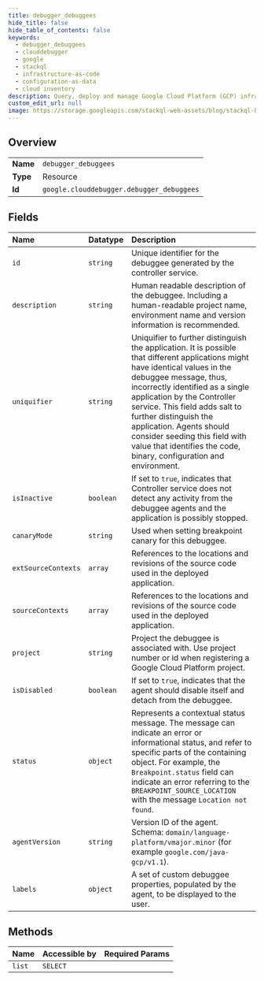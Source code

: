 ```yaml
---
title: debugger_debuggees
hide_title: false
hide_table_of_contents: false
keywords:
  - debugger_debuggees
  - clouddebugger
  - google    
  - stackql
  - infrastructure-as-code
  - configuration-as-data
  - cloud inventory
description: Query, deploy and manage Google Cloud Platform (GCP) infrastructure and resources using SQL
custom_edit_url: null
image: https://storage.googleapis.com/stackql-web-assets/blog/stackql-blog-post-featured-image.png
---
```

  
    

## Overview
<table><tbody>
<tr><td><b>Name</b></td><td><code>debugger_debuggees</code></td></tr>
<tr><td><b>Type</b></td><td>Resource</td></tr>
<tr><td><b>Id</b></td><td><code>google.clouddebugger.debugger_debuggees</code></td></tr>
</tbody></table>

## Fields
| Name | Datatype | Description |
|:-----|:---------|:------------|
| `id` | `string` | Unique identifier for the debuggee generated by the controller service. |
| `description` | `string` | Human readable description of the debuggee. Including a human-readable project name, environment name and version information is recommended. |
| `uniquifier` | `string` | Uniquifier to further distinguish the application. It is possible that different applications might have identical values in the debuggee message, thus, incorrectly identified as a single application by the Controller service. This field adds salt to further distinguish the application. Agents should consider seeding this field with value that identifies the code, binary, configuration and environment. |
| `isInactive` | `boolean` | If set to `true`, indicates that Controller service does not detect any activity from the debuggee agents and the application is possibly stopped. |
| `canaryMode` | `string` | Used when setting breakpoint canary for this debuggee. |
| `extSourceContexts` | `array` | References to the locations and revisions of the source code used in the deployed application. |
| `sourceContexts` | `array` | References to the locations and revisions of the source code used in the deployed application. |
| `project` | `string` | Project the debuggee is associated with. Use project number or id when registering a Google Cloud Platform project. |
| `isDisabled` | `boolean` | If set to `true`, indicates that the agent should disable itself and detach from the debuggee. |
| `status` | `object` | Represents a contextual status message. The message can indicate an error or informational status, and refer to specific parts of the containing object. For example, the `Breakpoint.status` field can indicate an error referring to the `BREAKPOINT_SOURCE_LOCATION` with the message `Location not found`. |
| `agentVersion` | `string` | Version ID of the agent. Schema: `domain/language-platform/vmajor.minor` (for example `google.com/java-gcp/v1.1`). |
| `labels` | `object` | A set of custom debuggee properties, populated by the agent, to be displayed to the user. |
## Methods
| Name | Accessible by | Required Params |
|:-----|:--------------|:----------------|
| `list` | `SELECT` |  |
